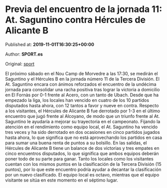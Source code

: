 
# Previa del encuentro de la jornada 11: At. Saguntino contra Hércules de Alicante B

Published at: **2019-11-01T16:30:25+00:00**

Author: **SPORT.es**

Original: [sport](https://www.sport.es/es/noticias/tercera-division/previa-del-encuentro-de-la-jornada-11-at-saguntino-contra-hercules-de-alicante-b-7710570)

El próximo sábado en el Nou Camp de Morvedre a las 17:30, se medirán el Saguntino y el Hércules B en la jornada número 11 de la Tercera División.
El At. Saguntino encara con ánimos reforzados el encuentro de la undécima jornada para consolidar una racha positiva tras lograr la victoria a domicilio en El Fornàs por 0-1 frente al Acero, con un tanto de Ubach. Desde que ha empezado la liga, los locales han vencido en cuatro de los 10 partidos disputados hasta ahora, con 12 tantos a favor y nueve en contra.
Respecto a los visitantes, el Hércules de Alicante B fue derrotado por 1-3 en el último encuentro que jugó frente al Alcoyano, de modo que un triunfo frente al At. Saguntino le ayudaría a mejorar su trayectoria en el campeonato.
Fijando la atención en el rendimiento como equipo local, el At. Saguntino ha vencido tres veces y ha sido derrotado en dos ocasiones en cinco partidos jugados hasta ahora, lo que significa que no está aprovechando los partidos en casa para sumar una buena renta de puntos a su bolsillo. En las salidas, el Hércules de Alicante B tiene un balance de dos victorias y tres empates en cinco encuentros disputados, lo que significa que ambos equipos deberán poner todo de su parte para ganar.
Tanto los locales como los visitantes cuentan con los mismos puntos en la clasificación de la Tercera División (15 puntos), por lo que este encuentro podría ayudar a decantar la clasificación por un nuevo clasificado. El equipo local es octavo, mientras que el equipo visitante se sitúa en este momento en el séptimo lugar.
